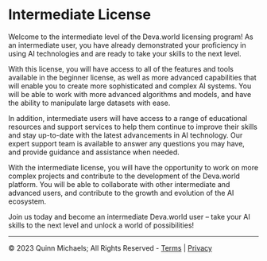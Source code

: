# Intermediate License

Welcome to the intermediate level of the Deva.world licensing program! As an intermediate user, you have already demonstrated your proficiency in using AI technologies and are ready to take your skills to the next level.

With this license, you will have access to all of the features and tools available in the beginner license, as well as more advanced capabilities that will enable you to create more sophisticated and complex AI systems. You will be able to work with more advanced algorithms and models, and have the ability to manipulate large datasets with ease.

In addition, intermediate users will have access to a range of educational resources and support services to help them continue to improve their skills and stay up-to-date with the latest advancements in AI technology. Our expert support team is available to answer any questions you may have, and provide guidance and assistance when needed.

With the intermediate license, you will have the opportunity to work on more complex projects and contribute to the development of the Deva.world platform. You will be able to collaborate with other intermediate and advanced users, and contribute to the growth and evolution of the AI ecosystem.

Join us today and become an intermediate Deva.world user – take your AI skills to the next level and unlock a world of possibilities!

---

&copy; 2023 Quinn Michaels; All Rights Reserved - [Terms](../terms) | [Privacy](../privacy)
